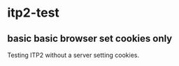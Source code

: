 # itp2-test

## basic basic browser set cookies only
Testing ITP2 without a server setting cookies.
